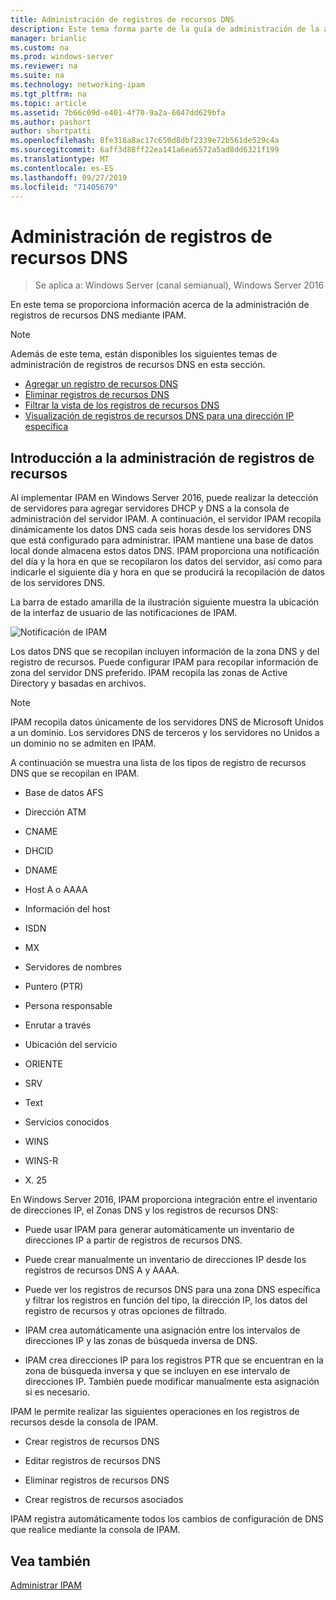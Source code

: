 ```yaml
---
title: Administración de registros de recursos DNS
description: Este tema forma parte de la guía de administración de la administración de direcciones IP (IPAM) en Windows Server 2016.
manager: brianlic
ms.custom: na
ms.prod: windows-server
ms.reviewer: na
ms.suite: na
ms.technology: networking-ipam
ms.tgt_pltfrm: na
ms.topic: article
ms.assetid: 7b66c09d-e401-4f70-9a2a-6047dd629bfa
ms.author: pashort
author: shortpatti
ms.openlocfilehash: 8fe318a8ac17c650d8dbf2339e72b561de529c4a
ms.sourcegitcommit: 6aff3d88ff22ea141a6ea6572a5ad8dd6321f199
ms.translationtype: MT
ms.contentlocale: es-ES
ms.lasthandoff: 09/27/2019
ms.locfileid: "71405679"
---
```

# <a name="dns-resource-record-management"></a>Administración de registros de recursos DNS

>Se aplica a: Windows Server (canal semianual), Windows Server 2016

En este tema se proporciona información acerca de la administración de registros de recursos DNS mediante IPAM.  
  
> [!NOTE]  
> Además de este tema, están disponibles los siguientes temas de administración de registros de recursos DNS en esta sección.  
>   
> -   [Agregar un registro de recursos DNS](../../technologies/ipam/Add-a-DNS-Resource-Record.md)  
> -   [Eliminar registros de recursos DNS](../../technologies/ipam/Delete-DNS-Resource-Records.md)  
> -   [Filtrar la vista de los registros de recursos DNS](../../technologies/ipam/Filter-the-View-of-DNS-Resource-Records.md)  
> -   [Visualización de registros de recursos DNS para una dirección IP específica](../../technologies/ipam/View-DNS-Resource-Records-for-a-Specific-IP-Address.md)  
  
## <a name="resource-record-management-overview"></a>Introducción a la administración de registros de recursos  
Al implementar IPAM en Windows Server 2016, puede realizar la detección de servidores para agregar servidores DHCP y DNS a la consola de administración del servidor IPAM. A continuación, el servidor IPAM recopila dinámicamente los datos DNS cada seis horas desde los servidores DNS que está configurado para administrar. IPAM mantiene una base de datos local donde almacena estos datos DNS. IPAM proporciona una notificación del día y la hora en que se recopilaron los datos del servidor, así como para indicarle el siguiente día y hora en que se producirá la recopilación de datos de los servidores DNS.  
  
La barra de estado amarilla de la ilustración siguiente muestra la ubicación de la interfaz de usuario de las notificaciones de IPAM.  
  
![Notificación de IPAM](../../media/DNS-Resource-Record-Management/ipam_DataCollection_01.jpg)  
  
Los datos DNS que se recopilan incluyen información de la zona DNS y del registro de recursos. Puede configurar IPAM para recopilar información de zona del servidor DNS preferido.  IPAM recopila las zonas de Active Directory y basadas en archivos.  
  
> [!NOTE]  
> IPAM recopila datos únicamente de los servidores DNS de Microsoft Unidos a un dominio. Los servidores DNS de terceros y los servidores no Unidos a un dominio no se admiten en IPAM.  
  
A continuación se muestra una lista de los tipos de registro de recursos DNS que se recopilan en IPAM.  
  
-   Base de datos AFS  
  
-   Dirección ATM  
  
-   CNAME  
  
-   DHCID  
  
-   DNAME  
  
-   Host A o AAAA  
  
-   Información del host  
  
-   ISDN  
  
-   MX  
  
-   Servidores de nombres  
  
-   Puntero (PTR)  
  
-   Persona responsable  
  
-   Enrutar a través  
  
-   Ubicación del servicio  
  
-   ORIENTE  
  
-   SRV  
  
-   Text  
  
-   Servicios conocidos  
  
-   WINS  
  
-   WINS-R  
  
-   X. 25  
  
En Windows Server 2016, IPAM proporciona integración entre el inventario de direcciones IP, el Zonas DNS y los registros de recursos DNS:  
  
-   Puede usar IPAM para generar automáticamente un inventario de direcciones IP a partir de registros de recursos DNS.  
  
-   Puede crear manualmente un inventario de direcciones IP desde los registros de recursos DNS A y AAAA.  
  
-   Puede ver los registros de recursos DNS para una zona DNS específica y filtrar los registros en función del tipo, la dirección IP, los datos del registro de recursos y otras opciones de filtrado.  
  
-   IPAM crea automáticamente una asignación entre los intervalos de direcciones IP y las zonas de búsqueda inversa de DNS.  
  
-   IPAM crea direcciones IP para los registros PTR que se encuentran en la zona de búsqueda inversa y que se incluyen en ese intervalo de direcciones IP. También puede modificar manualmente esta asignación si es necesario.  
  
IPAM le permite realizar las siguientes operaciones en los registros de recursos desde la consola de IPAM.  
  
-   Crear registros de recursos DNS  
  
-   Editar registros de recursos DNS  
  
-   Eliminar registros de recursos DNS  
  
-   Crear registros de recursos asociados  
  
IPAM registra automáticamente todos los cambios de configuración de DNS que realice mediante la consola de IPAM.  
  
## <a name="see-also"></a>Vea también  
[Administrar IPAM](Manage-IPAM.md)  
  


